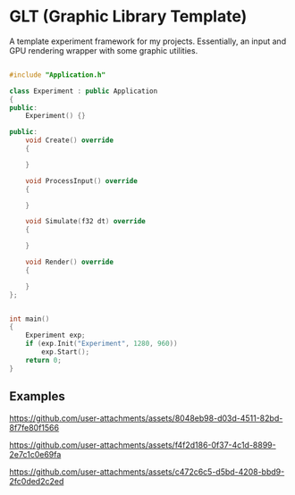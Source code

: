 # GLT (Graphic Library Template)

A template experiment framework for my projects.
Essentially, an input and GPU rendering wrapper with some graphic utilities.

```cpp

#include "Application.h"

class Experiment : public Application
{
public:
	Experiment() {}

public:
	void Create() override
	{

	}

	void ProcessInput() override
	{

	}

	void Simulate(f32 dt) override
	{

	}

	void Render() override
	{

	}
};


int main()
{
	Experiment exp;
	if (exp.Init("Experiment", 1280, 960))
		exp.Start();
	return 0;
}
```

## Examples

https://github.com/user-attachments/assets/8048eb98-d03d-4511-82bd-8f7fe80f1566

https://github.com/user-attachments/assets/f4f2d186-0f37-4c1d-8899-2e7c1c0e69fa

https://github.com/user-attachments/assets/c472c6c5-d5bd-4208-bbd9-2fc0ded2c2ed





